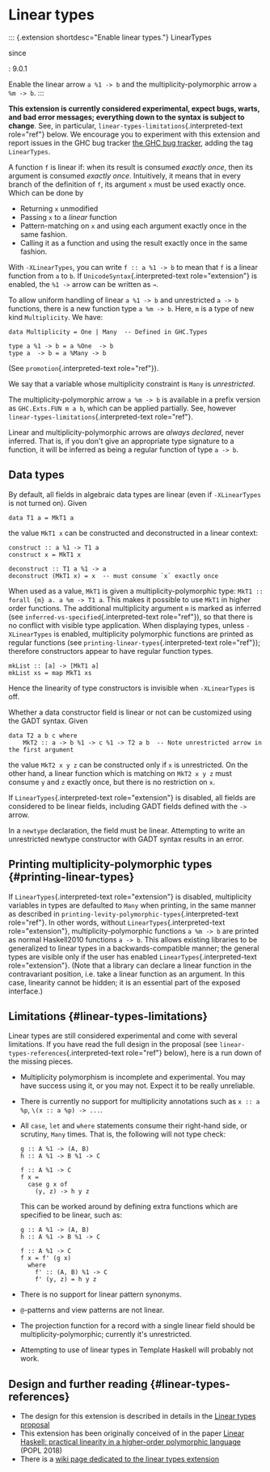 Linear types
============

::: {.extension shortdesc="Enable linear types."}
LinearTypes

since

:   9.0.1

Enable the linear arrow `a %1 -> b` and the multiplicity-polymorphic
arrow `a %m -> b`.
:::

**This extension is currently considered experimental, expect bugs,
warts, and bad error messages; everything down to the syntax is subject
to change**. See, in particular,
`linear-types-limitations`{.interpreted-text role="ref"} below. We
encourage you to experiment with this extension and report issues in the
GHC bug tracker [the GHC bug
tracker](https://gitlab.haskell.org/ghc/ghc/issues), adding the tag
`LinearTypes`.

A function `f` is linear if: when its result is consumed *exactly once*,
then its argument is consumed *exactly once*. Intuitively, it means that
in every branch of the definition of `f`, its argument `x` must be used
exactly once. Which can be done by

-   Returning `x` unmodified
-   Passing `x` to a *linear* function
-   Pattern-matching on `x` and using each argument exactly once in the
    same fashion.
-   Calling it as a function and using the result exactly once in the
    same fashion.

With `-XLinearTypes`, you can write `f :: a %1 -> b` to mean that `f` is
a linear function from `a` to `b`. If `UnicodeSyntax`{.interpreted-text
role="extension"} is enabled, the `%1 ->` arrow can be written as `⊸`.

To allow uniform handling of linear `a %1 -> b` and unrestricted
`a -> b` functions, there is a new function type `a %m -> b`. Here, `m`
is a type of new kind `Multiplicity`. We have:

    data Multiplicity = One | Many  -- Defined in GHC.Types

    type a %1 -> b = a %One  -> b
    type a  -> b = a %Many -> b

(See `promotion`{.interpreted-text role="ref"}).

We say that a variable whose multiplicity constraint is `Many` is
*unrestricted*.

The multiplicity-polymorphic arrow `a %m -> b` is available in a prefix
version as `GHC.Exts.FUN m a b`, which can be applied partially. See,
however `linear-types-limitations`{.interpreted-text role="ref"}.

Linear and multiplicity-polymorphic arrows are *always declared*, never
inferred. That is, if you don\'t give an appropriate type signature to a
function, it will be inferred as being a regular function of type
`a -> b`.

Data types
----------

By default, all fields in algebraic data types are linear (even if
`-XLinearTypes` is not turned on). Given

    data T1 a = MkT1 a

the value `MkT1 x` can be constructed and deconstructed in a linear
context:

    construct :: a %1 -> T1 a
    construct x = MkT1 x

    deconstruct :: T1 a %1 -> a
    deconstruct (MkT1 x) = x  -- must consume `x` exactly once

When used as a value, `MkT1` is given a multiplicity-polymorphic type:
`MkT1 :: forall {m} a. a %m -> T1 a`. This makes it possible to use
`MkT1` in higher order functions. The additional multiplicity argument
`m` is marked as inferred (see `inferred-vs-specified`{.interpreted-text
role="ref"}), so that there is no conflict with visible type
application. When displaying types, unless `-XLinearTypes` is enabled,
multiplicity polymorphic functions are printed as regular functions (see
`printing-linear-types`{.interpreted-text role="ref"}); therefore
constructors appear to have regular function types.

    mkList :: [a] -> [MkT1 a]
    mkList xs = map MkT1 xs

Hence the linearity of type constructors is invisible when
`-XLinearTypes` is off.

Whether a data constructor field is linear or not can be customized
using the GADT syntax. Given

    data T2 a b c where
        MkT2 :: a -> b %1 -> c %1 -> T2 a b  -- Note unrestricted arrow in the first argument

the value `MkT2 x y z` can be constructed only if `x` is unrestricted.
On the other hand, a linear function which is matching on `MkT2 x y z`
must consume `y` and `z` exactly once, but there is no restriction on
`x`.

If `LinearTypes`{.interpreted-text role="extension"} is disabled, all
fields are considered to be linear fields, including GADT fields defined
with the `->` arrow.

In a `newtype` declaration, the field must be linear. Attempting to
write an unrestricted newtype constructor with GADT syntax results in an
error.

Printing multiplicity-polymorphic types {#printing-linear-types}
---------------------------------------

If `LinearTypes`{.interpreted-text role="extension"} is disabled,
multiplicity variables in types are defaulted to `Many` when printing,
in the same manner as described in
`printing-levity-polymorphic-types`{.interpreted-text role="ref"}. In
other words, without `LinearTypes`{.interpreted-text role="extension"},
multiplicity-polymorphic functions `a %m -> b` are printed as normal
Haskell2010 functions `a -> b`. This allows existing libraries to be
generalized to linear types in a backwards-compatible manner; the
general types are visible only if the user has enabled
`LinearTypes`{.interpreted-text role="extension"}. (Note that a library
can declare a linear function in the contravariant position, i.e. take a
linear function as an argument. In this case, linearity cannot be
hidden; it is an essential part of the exposed interface.)

Limitations {#linear-types-limitations}
-----------

Linear types are still considered experimental and come with several
limitations. If you have read the full design in the proposal (see
`linear-types-references`{.interpreted-text role="ref"} below), here is
a run down of the missing pieces.

-   Multiplicity polymorphism is incomplete and experimental. You may
    have success using it, or you may not. Expect it to be really
    unreliable.
-   There is currently no support for multiplicity annotations such as
    `x :: a %p`, `\(x :: a %p) -> ...`.
-   All `case`, `let` and `where` statements consume their right-hand
    side, or scrutiny, `Many` times. That is, the following will not
    type check:

        g :: A %1 -> (A, B)
        h :: A %1 -> B %1 -> C

        f :: A %1 -> C
        f x =
          case g x of
            (y, z) -> h y z

    This can be worked around by defining extra functions which are
    specified to be linear, such as:

        g :: A %1 -> (A, B)
        h :: A %1 -> B %1 -> C

        f :: A %1 -> C
        f x = f' (g x)
          where
            f' :: (A, B) %1 -> C
            f' (y, z) = h y z

-   There is no support for linear pattern synonyms.
-   `@`-patterns and view patterns are not linear.
-   The projection function for a record with a single linear field
    should be multiplicity-polymorphic; currently it\'s unrestricted.
-   Attempting to use of linear types in Template Haskell will probably
    not work.

Design and further reading {#linear-types-references}
--------------------------

-   The design for this extension is described in details in the [Linear
    types
    proposal](https://github.com/ghc-proposals/ghc-proposals/blob/master/proposals/0111-linear-types.rst)
-   This extension has been originally conceived of in the paper [Linear
    Haskell: practical linearity in a higher-order polymorphic
    language](https://www.microsoft.com/en-us/research/publication/linear-haskell-practical-linearity-higher-order-polymorphic-language/)
    (POPL 2018)
-   There is a [wiki page dedicated to the linear types
    extension](https://gitlab.haskell.org/ghc/ghc/-/wikis/linear-types)
